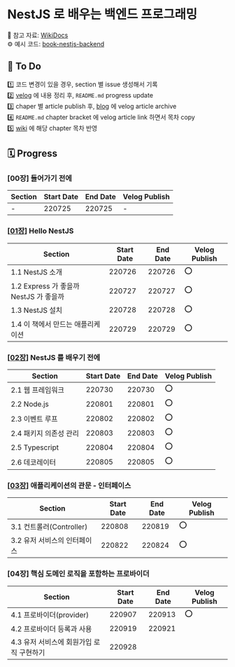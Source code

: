 # NestJS 로 배우는 백엔드 프로그래밍

📕 참고 자료: [WikiDocs](https://wikidocs.net/book/7059)  
⚙️ 예시 코드: [book-nestjs-backend](https://github.com/dextto/book-nestjs-backend)

## 📌 To Do
1️⃣ 코드 변경이 있을 경우, section 별 issue 생성해서 기록  
2️⃣ [velog](https://velog.io/@kshjessica) 에 내용 정리 후, `README.md` progress update  
3️⃣ chaper 별 article publish 후, [blog](https://blog.naver.com/kshjessica) 에 velog article archive  
4️⃣ `README.md` chapter bracket 에 velog article link 하면서 목차 copy  
5️⃣ [wiki](https://github.com/kshjessica/study_NextJS/wiki) 에 해당 chapter 목차 반영  

## 🗓 Progress
### [00장] 들어가기 전에
| Section | Start Date | End Date | Velog Publish |
|---------|------------|----------|---------------|
|-|220725|220725|-|
### [[01장](https://velog.io/@kshjessica/01%EC%9E%A5-Hello-NestJS)] Hello NestJS
| Section | Start Date | End Date | Velog Publish |
|---------|------------|----------|---------------|
|1.1 NestJS 소개|220726|220726|⭕️|
|1.2 Express 가 좋을까 NestJS 가 좋을까|220727|220727|⭕️|
|1.3 NestJS 설치|220728|220728|⭕️|
|1.4 이 책에서 만드는 애플리케이션|220729|220729|⭕️|

### [[02장](https://velog.io/@kshjessica/2%EC%9E%A5-NestJS%EB%A5%BC-%EB%B0%B0%EC%9A%B0%EA%B8%B0-%EC%A0%84%EC%97%90)] NestJS 를 배우기 전에
| Section | Start Date | End Date | Velog Publish |
|---------|------------|----------|---------------|
|2.1 웹 프레임워크|220730|220730|⭕️|
|2.2 Node.js|220801|220801|⭕️|
|2.3 이벤트 루프|220802|220802|⭕️|
|2.4 패키지 의존성 관리|220803|220803|⭕️|
|2.5 Typescript|220804|220804|⭕️|
|2.6 데코레이터|220805|220805|⭕️|

### [[03장](https://velog.io/@kshjessica/03%EC%9E%A5-%EC%95%A0%ED%94%8C%EB%A6%AC%EC%BC%80%EC%9D%B4%EC%85%98%EC%9D%98-%EA%B4%80%EB%AC%B8-%EC%9D%B8%ED%84%B0%ED%8E%98%EC%9D%B4%EC%8A%A4)] 애플리케이션의 관문 - 인터페이스
| Section | Start Date | End Date | Velog Publish |
|---------|------------|----------|---------------|
|3.1 컨트롤러(Controller)|220808|220819|⭕️|
|3.2 유저 서비스의 인터페이스|220822|220824|⭕️|

### [04장] 핵심 도메인 로직을 포함하는 프로바이더
| Section | Start Date | End Date | Velog Publish |
|---------|------------|----------|---------------|
|4.1 프로바이더(provider)|220907|220913|⭕️|
|4.2 프로바이더 등록과 사용|220919|220921||
|4.3 유저 서비스에 회원가입 로직 구현하기|220928|||
